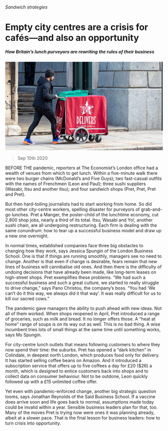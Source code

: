 ###### Sandwich strategies

# Empty city centres are a crisis for cafés—and also an opportunity 

##### How Britain’s lunch purveyors are rewriting the rules of their business 

![image](images/20200912_BRP007_0.jpg) 

> Sep 10th 2020 

BEFORE THE pandemic, reporters at The Economist’s London office had a wealth of venues from which to get lunch. Within a five-minute walk there were two burger chains (McDonald’s and Five Guys); two fast-casual outfits with the names of Frenchmen (Leon and Paul); three sushi suppliers (Wasabi, Itsu and another Itsu); and four sandwich shops (Pret, Pret, Pret and Pret).

But then hard-toiling journalists had to start working from home. So did most other city-centre workers, spelling disaster for purveyors of grab-and-go lunches. Pret a Manger, the poster-child of the lunchtime economy, cut 2,800 shop jobs, nearly a third of its total. Itsu, Wasabi and Yo!, another sushi chain, are all undergoing restructuring. Each firm is dealing with the same conundrum: how to tear up a successful business model and draw up a new one overnight.


In normal times, established companies face three big obstacles to changing how they work, says Jessica Spungin of the London Business School. One is that if things are running smoothly, managers see no need to change. Another is that even if change is desirable, fears remain that new lines of business will cannibalise old ones. And then there is the difficulty of undoing decisions that have already been made, like long-term leases on high-street shops. Pret exemplifies these problems. “We had such a successful business and such a great culture, we started to really struggle to drive change,” says Pano Christou, the company’s boss. “You had ‘We can’t do it this way, we always did it that way’. It was really difficult for us to kill our sacred cows.”

The pandemic gave managers the ability to push ahead with new ideas. Not all of them worked. When shops reopened in April, Pret introduced a range of groceries, such as milk and bread. It no longer offers those. A “heat at home” range of soups is on its way out as well. This is no bad thing. A wise incumbent tries lots of small things at the same time until something works, says Ms Spungin.

For city-centre lunch outlets that means following customers to where they now spend their time: the suburbs. Pret has opened a “dark kitchen” in Colindale, in deepest north London, which produces food only for delivery. It has started selling coffee beans on Amazon. And it introduced a subscription service that offers up to five coffees a day for £20 ($26) a month, which is designed to entice customers back into shops and to collect data on consumer behaviour. Not to be outdone, Leon quickly followed up with a £15 unlimited coffee offer.

Yet even with pandemic-enforced change, another big strategic question looms, says Jonathan Reynolds of the Said Business School. If a vaccine does arrive soon and life goes back to normal, assumptions made today could be invalid within a year. Sensible business leaders plan for that, too. Many of the moves Pret is trying now were ones it was planning already, albeit at a slower pace. That is the final lesson for business leaders: how to turn crisis into opportunity.

